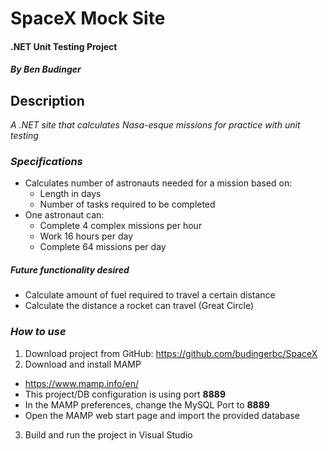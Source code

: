 # SpaceX Mock Site

#### .NET Unit Testing Project

##### By Ben Budinger

## Description

_A .NET site that calculates Nasa-esque missions for practice with unit testing_

### _Specifications_ ###

- Calculates number of astronauts needed for a mission based on:
  * Length in days
  * Number of tasks required to be completed
- One astronaut can:
  * Complete 4 complex missions per hour
  * Work 16 hours per day
  * Complete 64 missions per day

##### Future functionality desired

- Calculate amount of fuel required to travel a certain distance
- Calculate the distance a rocket can travel (Great Circle)

### _How to use_ ###

1. Download project from GitHub: https://github.com/budingerbc/SpaceX
2. Download and install MAMP
  * https://www.mamp.info/en/
  * This project/DB configuration is using port **8889**
  * In the MAMP preferences, change the MySQL Port to **8889**
  * Open the MAMP web start page and import the provided database
3. Build and run the project in Visual Studio
